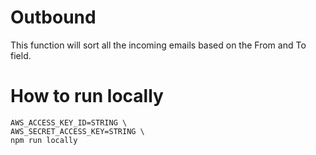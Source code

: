 # Outbound

This function will sort all the incoming emails based on the From and To field.

# How to run locally

```
AWS_ACCESS_KEY_ID=STRING \
AWS_SECRET_ACCESS_KEY=STRING \
npm run locally
```